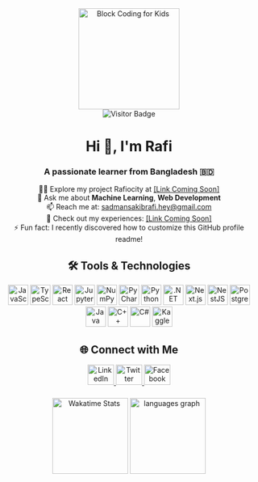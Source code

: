 <div align="center">
  <img height="200" src="https://www.21kschool.com/ir/wp-content/uploads/sites/34/2024/03/What-Is-Block-Coding-For-Kids_Guide-To-Get-Started-With-Learning-Block-Coding.jpg" alt="Block Coding for Kids"/>
</div>

<div align="center">
  <img src="https://visitor-badge.laobi.icu/badge?page_id=SRafi007.SRafi007&" alt="Visitor Badge"/>
</div>

<h1 align="center">Hi 👋, I'm Rafi</h1>
<h3 align="center">A passionate learner from Bangladesh 🇧🇩</h3>

<p align="center">
  👨‍💻 Explore my project Rafiocity at <a href="https://rafiocity.vercel.app/">[Link Coming Soon]</a><br>
  💬 Ask me about <strong>Machine Learning</strong>, <strong>Web Development</strong><br>
  📫 Reach me at: <a href="mailto:sadmansakibrafi.hey@gmail.com">sadmansakibrafi.hey@gmail.com</a><br>
  📄 Check out my experiences: <a href="#">[Link Coming Soon]</a><br>
  ⚡ Fun fact: I recently discovered how to customize this GitHub profile readme!
</p>

<h2 align="center">🛠 Tools & Technologies</h2>

<div align="center">
  <img src="https://cdn.jsdelivr.net/gh/devicons/devicon/icons/javascript/javascript-original.svg" height="40" alt="JavaScript" />
  <img src="https://cdn.jsdelivr.net/gh/devicons/devicon/icons/typescript/typescript-original.svg" height="40" alt="TypeScript" />
  <img src="https://cdn.jsdelivr.net/gh/devicons/devicon/icons/react/react-original.svg" height="40" alt="React" />
  <img src="https://cdn.jsdelivr.net/gh/devicons/devicon/icons/jupyter/jupyter-original.svg" height="40" alt="Jupyter" />
  <img src="https://cdn.jsdelivr.net/gh/devicons/devicon/icons/numpy/numpy-original.svg" height="40" alt="NumPy" />
  <img src="https://cdn.jsdelivr.net/gh/devicons/devicon/icons/pycharm/pycharm-original.svg" height="40" alt="PyCharm" />
  <img src="https://cdn.jsdelivr.net/gh/devicons/devicon/icons/python/python-original.svg" height="40" alt="Python" />
  <img src="https://cdn.jsdelivr.net/gh/devicons/devicon/icons/dot-net/dot-net-original.svg" height="40" alt=".NET" />
  <img src="https://cdn.jsdelivr.net/gh/devicons/devicon/icons/nextjs/nextjs-original.svg" height="40" alt="Next.js" />
  <img src="https://cdn.jsdelivr.net/gh/devicons/devicon/icons/nestjs/nestjs-plain.svg" height="40" alt="NestJS" />
  <img src="https://cdn.jsdelivr.net/gh/devicons/devicon/icons/postgresql/postgresql-original.svg" height="40" alt="PostgreSQL" />
  <img src="https://cdn.jsdelivr.net/gh/devicons/devicon/icons/java/java-original.svg" height="40" alt="Java" />
  <img src="https://cdn.jsdelivr.net/gh/devicons/devicon/icons/cplusplus/cplusplus-original.svg" height="40" alt="C++" />
  <img src="https://cdn.jsdelivr.net/gh/devicons/devicon/icons/csharp/csharp-original.svg" height="40" alt="C#" />
  <img src="https://cdn.jsdelivr.net/gh/devicons/devicon/icons/kaggle/kaggle-original.svg" height="40" alt="Kaggle" />
</div>

<h2 align="center">🌐 Connect with Me</h2>

<div align="center">
  <a href="https://www.linkedin.com/in/sadman-sakib-rafi-4aa656246" target="_blank">
    <img src="https://raw.githubusercontent.com/maurodesouza/profile-readme-generator/master/src/assets/icons/social/linkedin/default.svg" width="52" height="40" alt="LinkedIn"/>
  </a>
  <a href="https://twitter.com/someusername" target="_blank">
    <img src="https://raw.githubusercontent.com/maurodesouza/profile-readme-generator/master/src/assets/icons/social/twitter/default.svg" width="52" height="40" alt="Twitter"/>
  </a>
  <a href="https://www.facebook.com/ssrafi07" target="_blank">
    <img src="https://raw.githubusercontent.com/maurodesouza/profile-readme-generator/master/src/assets/icons/social/facebook/default.svg" width="52" height="40" alt="Facebook"/>
  </a>
</div>

###

<div align="center">
<img src="https://github-readme-stats.vercel.app/api?username=SRafi007&theme=chartreuse-dark&hide_border=false&card_width=320" height="150" alt="Wakatime Stats" />



<img src="https://github-readme-stats.vercel.app/api/top-langs?username=SRafi007&locale=en&hide_title=false&layout=compact&card_width=320&langs_count=5&theme=chartreuse-dark&hide_border=false" height="150" alt="languages graph" />
</div>
